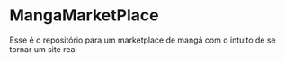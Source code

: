 # MangaMarketPlace
Esse é o repositório para um marketplace de mangá com o intuito de se tornar um site real
